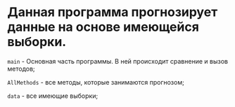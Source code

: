 # Данная программа прогнозирует данные на основе имеющейся выборки.

` main ` - Основная часть программы. В ней происходит сравнение и вызов методов;

` AllMethods ` - все  методы, которые занимаются прогнозом;

` data ` - все имеющие выборки;